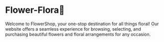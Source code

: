 # Flower-Flora🌸

Welcome to FlowerShop, your one-stop destination for all things floral! Our website offers a seamless experience for browsing, selecting, and purchasing beautiful flowers and floral arrangements for any occasion.

